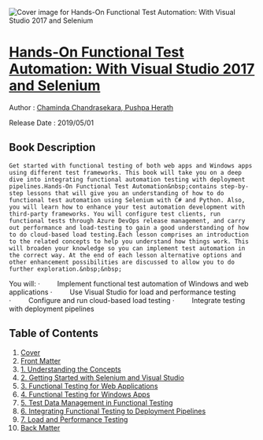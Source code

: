 ![Cover image for Hands-On Functional Test Automation: With Visual Studio 2017 and Selenium](https://imgdetail.ebookreading.net/cover/cover/20200920/EB9781484244111.jpg)

[Hands-On Functional Test Automation: With Visual Studio 2017 and Selenium](https://ebookreading.net/view/book/Hands-On+Functional+Test+Automation%3A+With+Visual+Studio+2017+and+Selenium-EB9781484244111_1.html "Hands-On Functional Test Automation: With Visual Studio 2017 and Selenium")
====================================================================================================================

Author : [Chaminda Chandrasekara](https://ebookreading.net/search/author/Chaminda+Chandrasekara),[ 
            Pushpa Herath](https://ebookreading.net/search/author/+%0D%0A++++++++++++Pushpa+Herath)

Release Date : 2019/05/01

Book Description
-----------------


    
    
    Get started with functional testing of both web apps and Windows apps using different test frameworks. This book will take you on a deep dive into integrating functional automation testing with deployment pipelines.Hands-On Functional Test Automation&nbsp;contains step-by-step lessons that will give you an understanding of how to do functional test automation using Selenium with C# and Python. Also, you will learn how to enhance your test automation development with third-party frameworks. You will configure test clients, run functional tests through Azure DevOps release management, and carry out performance and load-testing to gain a good understanding of how to do cloud-based load testing.Each lesson comprises an introduction to the related concepts to help you understand how things work. This will broaden your knowledge so you can implement test automation in the correct way. At the end of each lesson alternative options and other enhancement possibilities are discussed to allow you to do further exploration.&nbsp;&nbsp;
You will:
·&nbsp;&nbsp;&nbsp;&nbsp;&nbsp;&nbsp;&nbsp;&nbsp;&nbsp;Implement functional test automation of Windows and web applications
·&nbsp;&nbsp;&nbsp;&nbsp;&nbsp;&nbsp;&nbsp;&nbsp;&nbsp;Use Visual Studio for load and performance testing&nbsp;
·&nbsp;&nbsp;&nbsp;&nbsp;&nbsp;&nbsp;&nbsp;&nbsp;&nbsp;Configure and run cloud-based load testing
·&nbsp;&nbsp;&nbsp;&nbsp;&nbsp;&nbsp;&nbsp;&nbsp;&nbsp;Integrate testing with deployment pipelines

  
  

Table of Contents
-----------------

1. [Cover](https://ebookreading.net/view/book/Hands-On+Functional+Test+Automation%3A+With+Visual+Studio+2017+and+Selenium-EB9781484244111_1.html)
1. [Front Matter](https://ebookreading.net/view/book/Hands-On+Functional+Test+Automation%3A+With+Visual+Studio+2017+and+Selenium-EB9781484244111_2.html)
1. [1.&nbsp;Understanding the Concepts](https://ebookreading.net/view/book/Hands-On+Functional+Test+Automation%3A+With+Visual+Studio+2017+and+Selenium-EB9781484244111_3.html)
1. [2.&nbsp;Getting Started with Selenium and Visual Studio](https://ebookreading.net/view/book/Hands-On+Functional+Test+Automation%3A+With+Visual+Studio+2017+and+Selenium-EB9781484244111_4.html)
1. [3.&nbsp;Functional Testing for Web Applications](https://ebookreading.net/view/book/Hands-On+Functional+Test+Automation%3A+With+Visual+Studio+2017+and+Selenium-EB9781484244111_5.html)
1. [4.&nbsp;Functional Testing for Windows Apps](https://ebookreading.net/view/book/Hands-On+Functional+Test+Automation%3A+With+Visual+Studio+2017+and+Selenium-EB9781484244111_6.html)
1. [5.&nbsp;Test Data Management in Functional Testing](https://ebookreading.net/view/book/Hands-On+Functional+Test+Automation%3A+With+Visual+Studio+2017+and+Selenium-EB9781484244111_7.html)
1. [6.&nbsp;Integrating Functional Testing to Deployment Pipelines](https://ebookreading.net/view/book/Hands-On+Functional+Test+Automation%3A+With+Visual+Studio+2017+and+Selenium-EB9781484244111_8.html)
1. [7.&nbsp;Load and Performance Testing](https://ebookreading.net/view/book/Hands-On+Functional+Test+Automation%3A+With+Visual+Studio+2017+and+Selenium-EB9781484244111_9.html)
1. [Back Matter](https://ebookreading.net/view/book/Hands-On+Functional+Test+Automation%3A+With+Visual+Studio+2017+and+Selenium-EB9781484244111_10.html)
